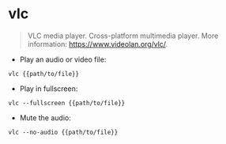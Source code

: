 # vlc

> VLC media player.
> Cross-platform multimedia player.
> More information: <https://www.videolan.org/vlc/>.

- Play an audio or video file:

`vlc {{path/to/file}}`

- Play in fullscreen:

`vlc --fullscreen {{path/to/file}}`

- Mute the audio:

`vlc --no-audio {{path/to/file}}`
